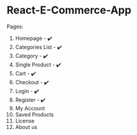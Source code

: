 # React-E-Commerce-App

Pages:
1. Homepage - ✔️
2. Categories List - ✔️
3. Category - ✔️
5. Single Product - ✔️
6. Cart - ✔️
7. Checkout - ✔️
8. Login - ✔️
9. Register - ✔️
10. My Account
11. Saved Products
12. License
13. About us